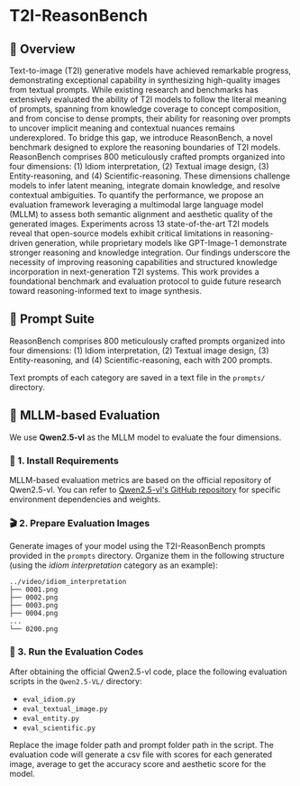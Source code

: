 # T2I-ReasonBench

## :mega: Overview
Text-to-image (T2I) generative models have achieved remarkable progress, demonstrating exceptional capability in synthesizing high-quality images from textual prompts. While existing research and benchmarks has extensively evaluated the ability of T2I models to follow the literal meaning of prompts, spanning from knowledge coverage to concept composition, and from concise to dense prompts, their ability for reasoning over prompts to uncover implicit meaning and contextual nuances remains underexplored. To bridge this gap, we introduce ReasonBench, a novel benchmark designed to explore the reasoning boundaries of T2I models.
ReasonBench comprises 800 meticulously crafted prompts organized into four dimensions: (1) Idiom interpretation, (2) Textual image design, (3) Entity-reasoning, and (4) Scientific-reasoning. These dimensions challenge models to infer latent meaning, integrate domain knowledge, and resolve contextual ambiguities. To quantify the performance, we propose an evaluation framework leveraging a multimodal large language model (MLLM) to assess both semantic alignment and aesthetic quality of the generated images. Experiments across 13 state-of-the-art T2I models reveal that open-source models exhibit critical limitations in reasoning-driven generation, while proprietary models like GPT-Image-1 demonstrate stronger reasoning and knowledge integration. Our findings underscore the necessity of improving reasoning capabilities and structured knowledge incorporation in next-generation T2I systems. This work provides a foundational benchmark and evaluation protocol to guide future research toward reasoning-informed text to image synthesis.


## :blue_book: Prompt Suite
ReasonBench comprises 800 meticulously crafted prompts organized into four dimensions: (1) Idiom interpretation, (2) Textual image design, (3) Entity-reasoning, and (4) Scientific-reasoning, each with 200 prompts. 

Text prompts of each category are saved in a text file in the ```prompts/``` directory.


## :speech_balloon: MLLM-based Evaluation
We use **Qwen2.5-vl** as the MLLM model to evaluate the four dimensions.
### :hammer: 1. Install Requirements

MLLM-based evaluation metrics are based on the official repository of Qwen2.5-vl. You can refer to [Qwen2.5-vl's GitHub repository](https://github.com/QwenLM/Qwen2.5-VL) for specific environment dependencies and weights.

### :clapper: 2. Prepare Evaluation Images

Generate images of your model using the T2I-ReasonBench prompts provided in the `prompts` directory. Organize them in the following structure (using the *idiom interpretation* category as an example):

```
../video/idiom_interpretation
├── 0001.png
├── 0002.png
├── 0003.png
├── 0004.png
...
└── 0200.png
```

### :running: 3. Run the Evaluation Codes

After obtaining the official Qwen2.5-vl code, place the following evaluation scripts in the `Qwen2.5-VL/` directory:

- `eval_idiom.py`
- `eval_textual_image.py`
- `eval_entity.py`
- `eval_scientific.py`

Replace the image folder path and prompt folder path in the script. The evaluation code will generate a csv file with scores for each generated image, average to get the accuracy score and aesthetic score for the model.

